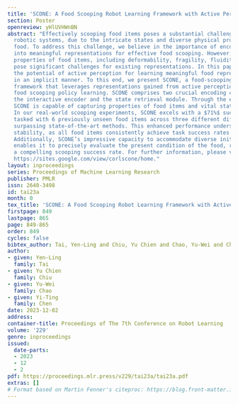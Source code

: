 ```yaml
---
title: 'SCONE: A Food Scooping Robot Learning Framework with Active Perception'
section: Poster
openreview: yHlUVHWnBN
abstract: "Effectively scooping food items poses a substantial challenge for current
  robotic systems, due to the intricate states and diverse physical properties of
  food. To address this challenge, we believe in the importance of encoding food items
  into meaningful representations for effective food scooping. However, the distinctive
  properties of food items, including deformability, fragility, fluidity, or granularity,
  pose significant challenges for existing representations. In this paper, we investigate
  the potential of active perception for learning meaningful food representations
  in an implicit manner. To this end, we present SCONE, a food-scooping robot learning
  framework that leverages representations gained from active perception to facilitate
  food scooping policy learning. SCONE comprises two crucial encoding components:
  the interactive encoder and the state retrieval module. Through the encoding process,
  SCONE is capable of capturing properties of food items and vital state characteristics.
  In our real-world scooping experiments, SCONE excels with a $71%$ success rate when
  tasked with 6 previously unseen food items across three different difficulty levels,
  surpassing state-of-the-art methods. This enhanced performance underscores SCONE’s
  stability, as all food items consistently achieve task success rates exceeding $50%$.
  Additionally, SCONE’s impressive capacity to accommodate diverse initial states
  enables it to precisely evaluate the present condition of the food, resulting in
  a compelling scooping success rate. For further information, please visit our website:
  https://sites.google.com/view/corlscone/home."
layout: inproceedings
series: Proceedings of Machine Learning Research
publisher: PMLR
issn: 2640-3498
id: tai23a
month: 0
tex_title: 'SCONE: A Food Scooping Robot Learning Framework with Active Perception'
firstpage: 849
lastpage: 865
page: 849-865
order: 849
cycles: false
bibtex_author: Tai, Yen-Ling and Chiu, Yu Chien and Chao, Yu-Wei and Chen, Yi-Ting
author:
- given: Yen-Ling
  family: Tai
- given: Yu Chien
  family: Chiu
- given: Yu-Wei
  family: Chao
- given: Yi-Ting
  family: Chen
date: 2023-12-02
address:
container-title: Proceedings of The 7th Conference on Robot Learning
volume: '229'
genre: inproceedings
issued:
  date-parts:
  - 2023
  - 12
  - 2
pdf: https://proceedings.mlr.press/v229/tai23a/tai23a.pdf
extras: []
# Format based on Martin Fenner's citeproc: https://blog.front-matter.io/posts/citeproc-yaml-for-bibliographies/
---
```

